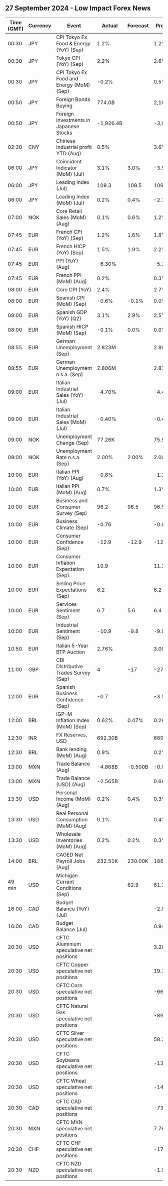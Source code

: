 ## 27 September 2024 - Low Impact Forex News

| Time (GMT) | Currency | Event | Actual | Forecast | Previous |
|------|----------|-------|--------|----------|----------|
| 00:30 | JPY | CPI Tokyo Ex Food & Energy (YoY) (Sep) | 1.2% |  | 1.2% |
| 00:30 | JPY | Tokyo CPI (YoY) (Sep) | 2.2% |  | 2.6% |
| 00:30 | JPY | CPI Tokyo Ex Food and Energy (MoM) (Sep) | -0.2% |  | 0.5% |
| 00:50 | JPY | Foreign Bonds Buying | 774.0B |  | 2,103.4B |
| 00:50 | JPY | Foreign Investments in Japanese Stocks | -1,926.4B |  | -3,006.8B |
| 02:30 | CNY | Chinese Industrial profit YTD (Aug) | 0.5% |  | 3.6% |
| 06:00 | JPY | Coincident Indicator (MoM) (Jul) | 3.1% | 3.0% | -3.9% |
| 06:00 | JPY | Leading Index (Jul) | 109.3 | 109.5 | 109.1 |
| 06:00 | JPY | Leading Index (MoM) (Jul) | 0.2% | 0.4% | -2.1% |
| 07:00 | NOK | Core Retail Sales (MoM) (Aug) | 0.1% | 0.6% | 1.2% |
| 07:45 | EUR | French CPI (YoY) (Sep) | 1.2% | 1.6% | 1.8% |
| 07:45 | EUR | French HICP (YoY) (Sep) | 1.5% | 1.9% | 2.2% |
| 07:45 | EUR | PPI (YoY) (Aug) | -6.30% |  | -5.70% |
| 07:45 | EUR | French PPI (MoM) (Aug) | 0.2% |  | 0.3% |
| 08:00 | EUR | Core CPI (YoY) | 2.4% |  | 2.7% |
| 08:00 | EUR | Spanish CPI (MoM) (Sep) | -0.6% | -0.1% | 0.0% |
| 08:00 | EUR | Spanish GDP (YoY) (Q2) | 3.1% | 2.9% | 2.5% |
| 08:00 | EUR | Spanish HICP (MoM) (Sep) | -0.1% | 0.0% | 0.0% |
| 08:55 | EUR | German Unemployment (Sep) | 2.823M |  | 2.801M |
| 08:55 | EUR | German Unemployment n.s.a. (Sep) | 2.806M |  | 2.872M |
| 09:00 | EUR | Italian Industrial Sales (YoY) (Jul) | -4.70% |  | -4.40% |
| 09:00 | EUR | Italian Industrial Sales (MoM) (Jul) | -0.40% |  | -0.40% |
| 09:00 | NOK | Unemployment Change (Sep) | 77.26K |  | 75.90K |
| 09:00 | NOK | Unemployment Rate n.s.a. (Sep) | 2.00% | 2.00% | 2.00% |
| 10:00 | EUR | Italian PPI (YoY) (Aug) | -0.8% |  | -1.1% |
| 10:00 | EUR | Italian PPI (MoM) (Aug) | 0.7% |  | 1.3% |
| 10:00 | EUR | Business and Consumer Survey (Sep) | 96.2 | 96.5 | 96.5 |
| 10:00 | EUR | Business Climate (Sep) | -0.76 |  | -0.62 |
| 10:00 | EUR | Consumer Confidence (Sep) | -12.9 | -12.9 | -12.9 |
| 10:00 | EUR | Consumer Inflation Expectation (Sep) | 10.9 |  | 11.3 |
| 10:00 | EUR | Selling Price Expectations (Sep) | 6.2 |  | 6.2 |
| 10:00 | EUR | Services Sentiment (Sep) | 6.7 | 5.6 | 6.4 |
| 10:00 | EUR | Industrial Sentiment (Sep) | -10.9 | -9.8 | -9.9 |
| 10:50 | EUR | Italian 5-Year BTP Auction | 2.76% |  | 3.08% |
| 11:00 | GBP | CBI Distributive Trades Survey (Sep) | 4 | -17 | -27 |
| 12:00 | EUR | Spanish Business Confidence (Sep) | -0.7 |  | -3.5 |
| 12:00 | BRL | IGP-M Inflation Index (MoM) (Sep) | 0.62% | 0.47% | 0.29% |
| 12:30 | INR | FX Reserves, USD | 692.30B |  | 689.46B |
| 12:30 | BRL | Bank lending (MoM) (Aug) | 0.9% |  | 0.2% |
| 13:00 | MXN | Trade Balance (Aug) | -4.868B | -0.500B | -0.072B |
| 13:00 | MXN | Trade Balance (USD) (Aug) | -2.565B |  | 0.668B |
| 13:30 | USD | Personal Income (MoM) (Aug) | 0.2% | 0.4% | 0.3% |
| 13:30 | USD | Real Personal Consumption (MoM) (Aug) | 0.1% |  | 0.4% |
| 13:30 | USD | Wholesale Inventories (MoM) (Aug) | 0.2% | 0.2% | 0.3% |
| 14:00 | BRL | CAGED Net Payroll Jobs (Aug) | 232.51K | 230.00K | 188.02K |
| 49 min | USD | Michigan Current Conditions (Sep) |  | 62.9 | 61.3 |
| 16:00 | CAD | Budget Balance (YoY) (Jul) |  |  | -2.88B |
| 16:00 | CAD | Budget Balance (Jul) |  |  | 0.94B |
| 20:30 | USD | CFTC Aluminium speculative net positions |  |  | 3.2K |
| 20:30 | USD | CFTC Copper speculative net positions |  |  | 19.7K |
| 20:30 | USD | CFTC Corn speculative net positions |  |  | -66.3K |
| 20:30 | USD | CFTC Natural Gas speculative net positions |  |  | -89.6K |
| 20:30 | USD | CFTC Silver speculative net positions |  |  | 58.3K |
| 20:30 | USD | CFTC Soybeans speculative net positions |  |  | -134.6K |
| 20:30 | USD | CFTC Wheat speculative net positions |  |  | -14.2K |
| 20:30 | CAD | CFTC CAD speculative net positions |  |  | -73.2K |
| 20:30 | MXN | CFTC MXN speculative net positions |  |  | 7.7K |
| 20:30 | CHF | CFTC CHF speculative net positions |  |  | -17.1K |
| 20:30 | NZD | CFTC NZD speculative net positions |  |  | -1.9K |
